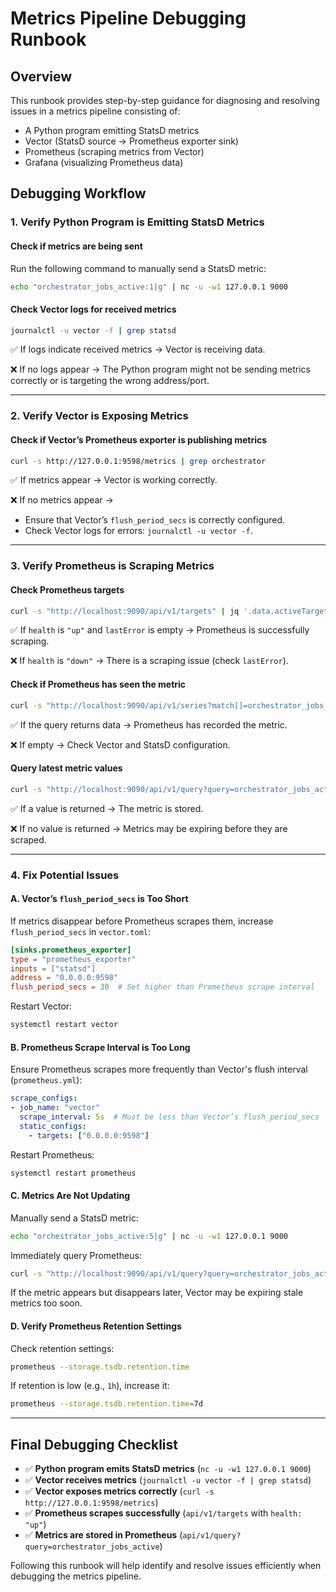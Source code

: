 # Metrics Pipeline Debugging Runbook

## Overview
This runbook provides step-by-step guidance for diagnosing and resolving issues in a metrics pipeline consisting of:
- A Python program emitting StatsD metrics
- Vector (StatsD source → Prometheus exporter sink)
- Prometheus (scraping metrics from Vector)
- Grafana (visualizing Prometheus data)

## Debugging Workflow

### **1. Verify Python Program is Emitting StatsD Metrics**
#### **Check if metrics are being sent**
Run the following command to manually send a StatsD metric:
```bash
echo "orchestrator_jobs_active:1|g" | nc -u -w1 127.0.0.1 9000
```

#### **Check Vector logs for received metrics**
```bash
journalctl -u vector -f | grep statsd
```
✅ If logs indicate received metrics → Vector is receiving data.

❌ If no logs appear → The Python program might not be sending metrics correctly or is targeting the wrong address/port.

---

### **2. Verify Vector is Exposing Metrics**
#### **Check if Vector’s Prometheus exporter is publishing metrics**
```bash
curl -s http://127.0.0.1:9598/metrics | grep orchestrator
```
✅ If metrics appear → Vector is working correctly.

❌ If no metrics appear →

- Ensure that Vector’s `flush_period_secs` is correctly configured.
- Check Vector logs for errors: `journalctl -u vector -f`.

---

### **3. Verify Prometheus is Scraping Metrics**
#### **Check Prometheus targets**
```bash
curl -s "http://localhost:9090/api/v1/targets" | jq '.data.activeTargets[] | {scrapeUrl, lastScrape, lastError, health}'
```
✅ If `health` is `"up"` and `lastError` is empty → Prometheus is successfully scraping.

❌ If `health` is `"down"` → There is a scraping issue (check `lastError`).

#### **Check if Prometheus has seen the metric**
```bash
curl -s "http://localhost:9090/api/v1/series?match[]=orchestrator_jobs_active" | jq .
```
✅ If the query returns data → Prometheus has recorded the metric.

❌ If empty → Check Vector and StatsD configuration.

#### **Query latest metric values**
```bash
curl -s "http://localhost:9090/api/v1/query?query=orchestrator_jobs_active" | jq .
```
✅ If a value is returned → The metric is stored.

❌ If no value is returned → Metrics may be expiring before they are scraped.

---

### **4. Fix Potential Issues**
#### **A. Vector’s `flush_period_secs` is Too Short**
If metrics disappear before Prometheus scrapes them, increase `flush_period_secs` in `vector.toml`:
```toml
[sinks.prometheus_exporter]
type = "prometheus_exporter"
inputs = ["statsd"]
address = "0.0.0.0:9598"
flush_period_secs = 30  # Set higher than Prometheus scrape interval
```
Restart Vector:
```bash
systemctl restart vector
```

#### **B. Prometheus Scrape Interval is Too Long**
Ensure Prometheus scrapes more frequently than Vector's flush interval (`prometheus.yml`):
```yaml
scrape_configs:
- job_name: "vector"
  scrape_interval: 5s  # Must be less than Vector’s flush_period_secs
  static_configs:
    - targets: ["0.0.0.0:9598"]
```
Restart Prometheus:
```bash
systemctl restart prometheus
```

#### **C. Metrics Are Not Updating**
Manually send a StatsD metric:
```bash
echo "orchestrator_jobs_active:5|g" | nc -u -w1 127.0.0.1 9000
```
Immediately query Prometheus:
```bash
curl -s "http://localhost:9090/api/v1/query?query=orchestrator_jobs_active" | jq .
```
If the metric appears but disappears later, Vector may be expiring stale metrics too soon.

#### **D. Verify Prometheus Retention Settings**
Check retention settings:
```bash
prometheus --storage.tsdb.retention.time
```
If retention is low (e.g., `1h`), increase it:
```bash
prometheus --storage.tsdb.retention.time=7d
```

---

## **Final Debugging Checklist**

- ✅ **Python program emits StatsD metrics** (`nc -u -w1 127.0.0.1 9000`)
- ✅ **Vector receives metrics** (`journalctl -u vector -f | grep statsd`)
- ✅ **Vector exposes metrics correctly** (`curl -s http://127.0.0.1:9598/metrics`)
- ✅ **Prometheus scrapes successfully** (`api/v1/targets` with `health: "up"`)
- ✅ **Metrics are stored in Prometheus** (`api/v1/query?query=orchestrator_jobs_active`)

Following this runbook will help identify and resolve issues efficiently when debugging the metrics pipeline.

